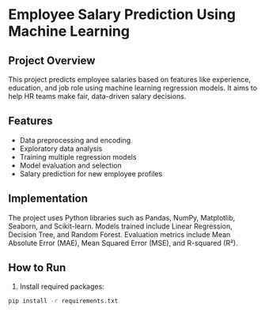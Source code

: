 # Employee Salary Prediction Using Machine Learning

## Project Overview  
This project predicts employee salaries based on features like experience, education, and job role using machine learning regression models. It aims to help HR teams make fair, data-driven salary decisions.

## Features  
- Data preprocessing and encoding  
- Exploratory data analysis  
- Training multiple regression models  
- Model evaluation and selection  
- Salary prediction for new employee profiles

## Implementation  
The project uses Python libraries such as Pandas, NumPy, Matplotlib, Seaborn, and Scikit-learn. Models trained include Linear Regression, Decision Tree, and Random Forest. Evaluation metrics include Mean Absolute Error (MAE), Mean Squared Error (MSE), and R-squared (R²).

## How to Run  
1. Install required packages:  
```bash
pip install -r requirements.txt
